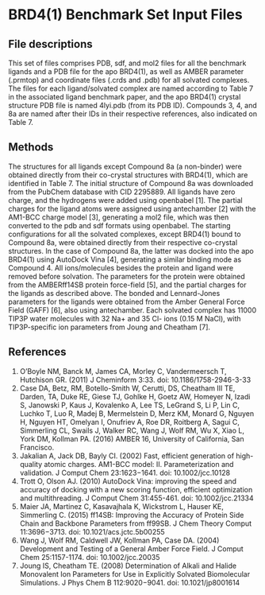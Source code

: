 # BRD4(1) Benchmark Set Input Files

## File descriptions

This set of files comprises PDB, sdf, and mol2 files for all the benchmark ligands and a PDB file for the apo BRD4(1), as well as AMBER parameter (.prmtop) and coordinate files (.crds and .pdb) for all solvated complexes. The files for each ligand/solvated complex are named according to Table 7 in the associated ligand benchmark paper, and the apo BRD4(1) crystal structure PDB file is named 4lyi.pdb (from its PDB ID). Compounds 3, 4, and 8a are named after their IDs in their respective references, also indicated on Table 7.

## Methods

The structures for all ligands except Compound 8a (a non-binder) were obtained directly from their co-crystal structures with BRD4(1), which are identified in Table 7. The initial structure of Compound 8a was downloaded from the PubChem database with CID 2295889. All ligands have zero charge, and the hydrogens were added using openbabel [1]. The partial charges for the ligand atoms were assigned using antechamber [2] with the AM1-BCC charge model [3], generating a mol2 file, which was then converted to the pdb and sdf formats using openbabel. The starting configurations for all the solvated complexes, except BRD4(1) bound to Compound 8a, were obtained directly from their respective co-crystal structures. In the case of Compound 8a, the latter was docked into the apo BRD4(1) using AutoDock Vina [4], generating a similar binding mode as Compound 4. All ions/molecules besides the protein and ligand were removed before solvation. The parameters for the protein were obtained from the AMBERff14SB protein force-field [5], and the partial charges for the ligands as described above. The bonded and Lennard-Jones parameters for the ligands were obtained from the Amber General Force Field (GAFF) [6], also using antechamber. Each solvated complex has 11000 TIP3P water molecules with 32 Na+ and 35 Cl- ions (0.15 M NaCl), with TIP3P-specific ion parameters from Joung and Cheatham [7].

## References

1. O’Boyle NM, Banck M, James CA, Morley C, Vandermeersch T, Hutchison GR. (2011) J Cheminform 3:33. doi: 10.1186/1758-2946-3-33
2. Case DA, Betz, RM, Botello-Smith W, Cerutti, DS, Cheatham III TE, Darden, TA, Duke RE, Giese TJ, Gohlke H, Goetz AW, Homeyer N, Izadi S, Janowski P, Kaus J, Kovalenko A, Lee TS, LeGrand S, Li P, Lin C, Luchko T, Luo R, Madej B, Mermelstein D, Merz KM, Monard G, Nguyen H, Nguyen HT, Omelyan I, Onufriev A, Roe DR, Roitberg A, Sagui C, Simmerling CL, Swails J, Walker RC, Wang J, Wolf RM, Wu X, Xiao L, York DM, Kollman PA. (2016) AMBER 16, University of California, San Francisco.
3. Jakalian A, Jack DB, Bayly CI. (2002) Fast, efficient generation of high-quality atomic charges. AM1-BCC model: II. Parameterization and validation. J Comput Chem 23:1623−1641. doi: 10.1002/jcc.10128
4. Trott O, Olson AJ. (2010) AutoDock Vina: improving the speed and accuracy of docking with a new scoring function, efficient optimization and multithreading. J Comput Chem 31:455-461. doi: 10.1002/jcc.21334
5. Maier JA, Martinez C, Kasavajhala K, Wickstrom L, Hauser KE, Simmerling C. (2015) ff14SB: Improving the Accuracy of Protein Side Chain and Backbone Parameters from ff99SB. J Chem Theory Comput 11:3696−3713. doi: 10.1021/acs.jctc.5b00255
6. Wang J, Wolf RM, Caldwell JW, Kollman PA, Case DA. (2004) Development and Testing of a General Amber Force Field. J Comput Chem 25:1157-1174. doi: 10.1002/jcc.20035
7. Joung IS, Cheatham TE. (2008) Determination of Alkali and Halide Monovalent Ion Parameters for Use in Explicitly Solvated Biomolecular Simulations. J Phys Chem B 112:9020−9041. doi: 10.1021/jp8001614

